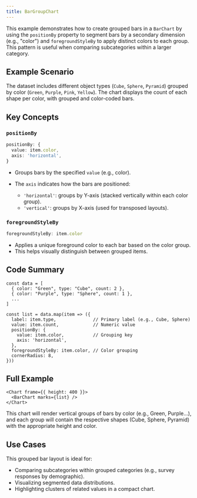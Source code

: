 ```yaml
---
title: BarGroupChart
---
```

This example demonstrates how to create grouped bars in a `BarChart` by using the `positionBy` property to segment bars by a secondary dimension (e.g., "color") and `foregroundStyleBy` to apply distinct colors to each group. This pattern is useful when comparing subcategories within a larger category.

## Example Scenario

The dataset includes different object types (`Cube`, `Sphere`, `Pyramid`) grouped by color (`Green`, `Purple`, `Pink`, `Yellow`). The chart displays the count of each shape per color, with grouped and color-coded bars.

## Key Concepts

### `positionBy`

```ts
positionBy: {
  value: item.color,
  axis: 'horizontal',
}
```

* Groups bars by the specified `value` (e.g., color).
* The `axis` indicates how the bars are positioned:

  * `'horizontal'`: groups by Y-axis (stacked vertically within each color group).
  * `'vertical'`: groups by X-axis (used for transposed layouts).

### `foregroundStyleBy`

```ts
foregroundStyleBy: item.color
```

* Applies a unique foreground color to each bar based on the color group.
* This helps visually distinguish between grouped items.

## Code Summary

```tsx
const data = [
  { color: "Green", type: "Cube", count: 2 },
  { color: "Purple", type: "Sphere", count: 1 },
  ...
]

const list = data.map(item => ({
  label: item.type,              // Primary label (e.g., Cube, Sphere)
  value: item.count,             // Numeric value
  positionBy: {
    value: item.color,           // Grouping key
    axis: 'horizontal',
  },
  foregroundStyleBy: item.color, // Color grouping
  cornerRadius: 8,
}))
```

## Full Example

```tsx
<Chart frame={{ height: 400 }}>
  <BarChart marks={list} />
</Chart>
```

This chart will render vertical groups of bars by color (e.g., Green, Purple...), and each group will contain the respective shapes (Cube, Sphere, Pyramid) with the appropriate height and color.

## Use Cases

This grouped bar layout is ideal for:

* Comparing subcategories within grouped categories (e.g., survey responses by demographic).
* Visualizing segmented data distributions.
* Highlighting clusters of related values in a compact chart.
